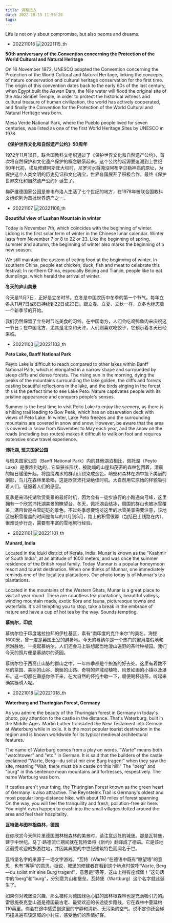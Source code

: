 ```yaml
---
title: 诗和远方
date: 2022-10-19 11:55:28
tags:
---
```


Life is not only about compromise, but also peoms and dreams.

<!-- more -->

* 202211016
![20221115_th](诗和远方/20221115_th.jpeg)

**50th anniversary of the Convention concerning the Protection of the World Cultural and Natural Heritage**

On 16 November 1972, UNESCO adopted the Convention concerning the Protection of the World Cultural and Natural Heritage, linking the concepts of nature conservation and cultural heritage conservation for the first time. The origin of this convention dates back to the early 60s of the last century, when Egypt built the Aswan Dam, the Nile water will flood the original site of the Abu Simbel Temple, in order to protect the historical witness and cultural treasure of human civilization, the world has actively cooperated, and finally the Convention for the Protection of the World Cultural and Natural Heritage was born.

Mesa Verde National Park, where the Pueblo people lived for seven centuries, was listed as one of the first World Heritage Sites by UNESCO in 1978.

**《保护世界文化和自然遗产公约》50周年**

1972年11月16日，联合国教科文组织通过了《保护世界文化和自然遗产公约》，首次将自然保护和文化遗产保护的概念联系起来。这个公约的起源要追溯到上世纪60年代初，埃及修建阿斯旺大坝时，尼罗河水将淹没阿布辛贝勒神庙的原址，为保护这个人类文明的历史见证和文化瑰宝，世界各国展开了积极合作，最终《保护世界文化和自然遗产公约》诞生了。

梅萨维德国家公园是普韦布洛人生活了七个世纪的地方，在1978年被联合国教科文组织列为首批世界遗产之一。

* 20221107
![20221106_th](诗和远方/20221106_th.jpeg)

**Beautiful view of Lushan Mountain in winter**  

Today is November 7th, which coincides with the beginning of winter. Lidong is the first solar term of winter in the Chinese lunar calendar. Winter lasts from November 7 or 8 to 22 or 23. Like the beginning of spring, summer and autumn, the beginning of winter also marks the beginning of a new season.

We still maintain the custom of eating food at the beginning of winter. In southern China, people eat chicken, duck, fish and meat to celebrate this festival; In northern China, especially Beijing and Tianjin, people like to eat dumplings, which herald the arrival of winter.

**冬天的庐山美景**  

今天是11月7日，正好是立冬时节。立冬是中国农历中冬季的第一个节气。每年立冬从11月7日或8日持续到22日或23日。跟立春、立夏、立秋一样，立冬也标志着一个新季节的开始。

我们仍然保留了立冬时节吃美食的习俗。在中国南方，人们会吃鸡鸭鱼肉来庆祝这一节日；在中国北方，尤其是北京和天津，人们则喜欢吃饺子，它预示着冬天已经来临。

* 20221103
![20221103_th](诗和远方/20221103_th.jpeg)

**Peto Lake, Banff National Park**  

Peyto Lake is difficult to reach compared to other lakes within Banff National Park, which is elongated in a narrow shape and surrounded by steep cliffs and dense forests. The rising sun in the morning, dying the peaks of the mountains surrounding the lake golden, the cliffs and forests casting beautiful reflections in the lake, and the birds singing in the forest, this is the perfect time to see Lake Peto. Nature captivates people with its pristine appearance and conquers people's senses.

Summer is the best time to visit Peito Lake to enjoy the scenery, as there is a hiking trail leading to Bow Peak, which has an observation deck with views of Peto Lake. In winter, Lake Peto freezes and the surrounding mountains are covered in snow and snow. However, be aware that the area is covered in snow from November to May each year, and the snow on the roads (including bus routes) makes it difficult to walk on foot and requires extensive snow travel experience.

**沛托湖, 班夫国家公园**  

与班夫国家公园（Banff National Park）内的其他湖泊相比，佩托湖（Peyto Lake）是很难到达的，它呈狭长形状，被陡峭的山崖和茂密的森林包围着。清晨的旭日缓缓升起，将围绕湖水的群山山顶染成金色，峭壁和森林在湖中投下美丽的倒影，鸟儿在森林里歌唱，这是欣赏沛托湖绝佳时机。大自然用它原始的样貌吸引着人们，征服着人们的感官。

夏季是来沛托湖欣赏美景的最好时机，因为会有一徒步旅行的小路通向弓峰，这里拥有一个欣赏沛托湖美景的瞭望台。冬天，佩托湖会结冰，周围的群山也被冰雪覆盖，满目皆是白雪皑皑的景色。不过冬季想要饱览这里的冰雪美景需要注意，该地区被积雪覆盖的时间是每年的11月到5月，路上的积雪很厚（包括巴士线路在内），很难徒步行走，需要有丰富的雪地旅行经验。

* 20221101
![20221101_th](诗和远方/20221101_th.jpeg)

**Munard, India**  

Located in the Iduki district of Kerala, India, Munar is known as the "Kashmir of South India", at an altitude of 1600 meters, and was once the summer residence of the British royal family. Today Munnar is a popular honeymoon resort and tourist destination. When one thinks of Munnar, one immediately reminds one of the local tea plantations. Our photo today is of Munnar's tea plantations.

Located in the mountains of the Western Ghats, Munar is a great place to visit all year round. There are countless tea plantations, beautiful valleys, winding mountain roads, exotic flora and fauna, picturesque towns and waterfalls. It's all tempting you to stop, take a break in the embrace of nature and have a cup of hot tea by the way. Sounds tempting.

**慕纳尔，印度**

慕纳尔位于印度喀拉拉邦的伊杜基区，素有“南印度的克什米尔”的美名，海拔1600米，曾一度是英国王室的避暑地。今天的慕纳尔是一个热门的蜜月度假地和旅游胜地。一提起慕纳尔，人们还会马上联想起当地漫山遍野的茶叶种植园。我们今天的照片便是慕纳尔的茶园。

慕纳尔位于西高止山脉的群山之中，一年四季都是个旅游的好去处。这里有着数不尽的茶园、美丽的山谷、蜿蜒的山路、奇特的异域动植物、风景如画的小镇以及瀑布。这一切都在蛊惑你停下来，在大自然的怀抱中歇一下，顺便喝杯热茶。听起来确实挺诱人呢。

* 20221018
![20221018_th](诗和远方/20221018_th.jpeg)

**Waterburg and Thuringian Forest, Germany**

As you admire the beauty of the Thuringian forest in Germany in today's photo, pay attention to the castle in the distance. That's Waterburg, built in the Middle Ages. Martin Luther translated the New Testament into German at Waterburg while in exile. It is the most popular tourist destination in the region and is known worldwide for its typical medieval architectural features.

The name of Waterburg comes from a play on words. "Warte" means both "watchtower" and "etc." in German. It is said that the builders of the castle exclaimed "Warte, Berg—du sollst mir eine Burg tragen!" when they saw the site, meaning "Wait, there must be a castle on this hill!" The "berg" and "burg" in this sentence mean mountains and fortresses, respectively. The name Wartburg was born.

If castles aren't your thing, the Thuringian Forest known as the green heart of Germany is also attractive. The Reynsteink Trail is Germany's oldest and most popular long-distance hike, with about 110 miles of forest spanning. On the way, you will feel the tranquility and fresh, pollution-free air here. You might even happen to crash into the small villages dotted around the area and feel their hospitality.

**瓦特堡与图林根森林，德国**

在你欣赏今天照片里德国图林根森林的美景时，请注意远处的城堡。那是瓦特堡，建于中世纪。马丁·路德流亡期间就在瓦特堡将《新约》翻译成了德语。它是该地区最受欢迎的旅游胜地，并因其典型的中世纪建筑特色而闻名于世。

瓦特堡名字的来源于一场文字游戏。“瓦特（Warte）”在德语中既有“瞭望塔”的意思，也有“等等”的意思。据说，城堡的修建者在看到这个地点时惊呼“Warte, Berg—du sollst mir eine Burg tragen!”，意思是“等等，这山上得有座城堡！”这句话中的“berg”和“burg”，分别意为山和堡垒。瓦特堡（Wartburg）这个名字就此诞生了。

如果你对城堡没兴趣，那么被称为德国绿色心脏的图林根森林也是充满吸引力的。雷恩施泰克登山道是德国最古老、最受欢迎的长途徒步路线，它在森林中蔓延约110英里。你会在途中感受到这里的宁静和清新、无污染的空气。说不定你还会碰巧撞进遍布该区域的小村庄，感受他们的热情好客。